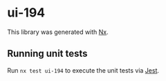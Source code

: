 # ui-194

This library was generated with [Nx](https://nx.dev).

## Running unit tests

Run `nx test ui-194` to execute the unit tests via [Jest](https://jestjs.io).
